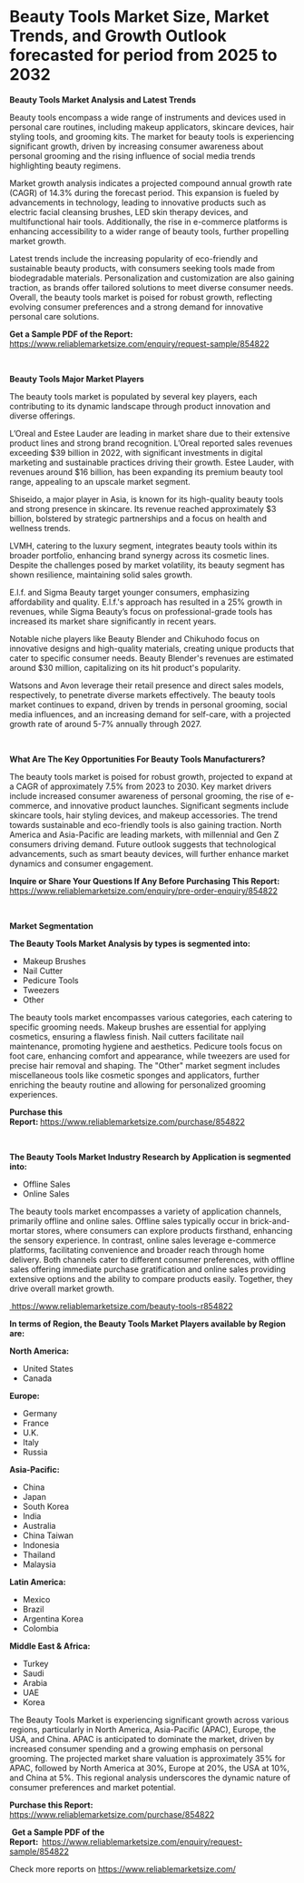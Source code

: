 <p><h1>Beauty Tools Market Size, Market Trends, and Growth Outlook forecasted for period from 2025 to 2032</h1></p><p><strong>Beauty Tools Market Analysis and Latest Trends</strong></p>
<p><p>Beauty tools encompass a wide range of instruments and devices used in personal care routines, including makeup applicators, skincare devices, hair styling tools, and grooming kits. The market for beauty tools is experiencing significant growth, driven by increasing consumer awareness about personal grooming and the rising influence of social media trends highlighting beauty regimens.</p><p>Market growth analysis indicates a projected compound annual growth rate (CAGR) of 14.3% during the forecast period. This expansion is fueled by advancements in technology, leading to innovative products such as electric facial cleansing brushes, LED skin therapy devices, and multifunctional hair tools. Additionally, the rise in e-commerce platforms is enhancing accessibility to a wider range of beauty tools, further propelling market growth.</p><p>Latest trends include the increasing popularity of eco-friendly and sustainable beauty products, with consumers seeking tools made from biodegradable materials. Personalization and customization are also gaining traction, as brands offer tailored solutions to meet diverse consumer needs. Overall, the beauty tools market is poised for robust growth, reflecting evolving consumer preferences and a strong demand for innovative personal care solutions.</p></p>
<p><strong>Get a Sample PDF of the Report:&nbsp;</strong> <a href="https://www.reliablemarketsize.com/enquiry/request-sample/854822?utm_campaign=2747&utm_medium=2&utm_source=Github&utm_content=ia&utm_term=04042025&utm_id=beauty-tools">https://www.reliablemarketsize.com/enquiry/request-sample/854822</a></p>
<p>&nbsp;</p>
<p><strong>Beauty Tools Major Market Players</strong></p>
<p><p>The beauty tools market is populated by several key players, each contributing to its dynamic landscape through product innovation and diverse offerings. </p><p>L’Oreal and Estee Lauder are leading in market share due to their extensive product lines and strong brand recognition. L’Oreal reported sales revenues exceeding $39 billion in 2022, with significant investments in digital marketing and sustainable practices driving their growth. Estee Lauder, with revenues around $16 billion, has been expanding its premium beauty tool range, appealing to an upscale market segment.</p><p>Shiseido, a major player in Asia, is known for its high-quality beauty tools and strong presence in skincare. Its revenue reached approximately $3 billion, bolstered by strategic partnerships and a focus on health and wellness trends. </p><p>LVMH, catering to the luxury segment, integrates beauty tools within its broader portfolio, enhancing brand synergy across its cosmetic lines. Despite the challenges posed by market volatility, its beauty segment has shown resilience, maintaining solid sales growth.</p><p>E.l.f. and Sigma Beauty target younger consumers, emphasizing affordability and quality. E.l.f.'s approach has resulted in a 25% growth in revenues, while Sigma Beauty’s focus on professional-grade tools has increased its market share significantly in recent years.</p><p>Notable niche players like Beauty Blender and Chikuhodo focus on innovative designs and high-quality materials, creating unique products that cater to specific consumer needs. Beauty Blender's revenues are estimated around $30 million, capitalizing on its hit product's popularity.</p><p>Watsons and Avon leverage their retail presence and direct sales models, respectively, to penetrate diverse markets effectively. The beauty tools market continues to expand, driven by trends in personal grooming, social media influences, and an increasing demand for self-care, with a projected growth rate of around 5-7% annually through 2027.</p></p>
<p>&nbsp;</p>
<p><strong>What Are The Key Opportunities For Beauty Tools Manufacturers?</strong></p>
<p><p>The beauty tools market is poised for robust growth, projected to expand at a CAGR of approximately 7.5% from 2023 to 2030. Key market drivers include increased consumer awareness of personal grooming, the rise of e-commerce, and innovative product launches. Significant segments include skincare tools, hair styling devices, and makeup accessories. The trend towards sustainable and eco-friendly tools is also gaining traction. North America and Asia-Pacific are leading markets, with millennial and Gen Z consumers driving demand. Future outlook suggests that technological advancements, such as smart beauty devices, will further enhance market dynamics and consumer engagement.</p></p>
<p><strong>Inquire or Share Your Questions If Any Before Purchasing This Report:</strong> <a href="https://www.reliablemarketsize.com/enquiry/pre-order-enquiry/854822?utm_campaign=2747&utm_medium=2&utm_source=Github&utm_content=ia&utm_term=04042025&utm_id=beauty-tools">https://www.reliablemarketsize.com/enquiry/pre-order-enquiry/854822</a></p>
<p>&nbsp;</p>
<p><strong>Market Segmentation</strong></p>
<p><strong>The Beauty Tools Market Analysis by types is segmented into:</strong></p>
<p><ul><li>Makeup Brushes</li><li>Nail Cutter</li><li>Pedicure Tools</li><li>Tweezers</li><li>Other</li></ul></p>
<p><p>The beauty tools market encompasses various categories, each catering to specific grooming needs. Makeup brushes are essential for applying cosmetics, ensuring a flawless finish. Nail cutters facilitate nail maintenance, promoting hygiene and aesthetics. Pedicure tools focus on foot care, enhancing comfort and appearance, while tweezers are used for precise hair removal and shaping. The "Other" market segment includes miscellaneous tools like cosmetic sponges and applicators, further enriching the beauty routine and allowing for personalized grooming experiences.</p></p>
<p><strong>Purchase this Report:&nbsp;</strong><a href="https://www.reliablemarketsize.com/purchase/854822?utm_campaign=2747&utm_medium=2&utm_source=Github&utm_content=ia&utm_term=04042025&utm_id=beauty-tools">https://www.reliablemarketsize.com/purchase/854822</a></p>
<p>&nbsp;</p>
<p><strong>The Beauty Tools Market Industry Research by Application is segmented into:</strong></p>
<p><ul><li>Offline Sales</li><li>Online Sales</li></ul></p>
<p><p>The beauty tools market encompasses a variety of application channels, primarily offline and online sales. Offline sales typically occur in brick-and-mortar stores, where consumers can explore products firsthand, enhancing the sensory experience. In contrast, online sales leverage e-commerce platforms, facilitating convenience and broader reach through home delivery. Both channels cater to different consumer preferences, with offline sales offering immediate purchase gratification and online sales providing extensive options and the ability to compare products easily. Together, they drive overall market growth.</p></p>
<p><a href="https://www.reliablemarketsize.com/beauty-tools-r854822?utm_campaign=2747&utm_medium=2&utm_source=Github&utm_content=ia&utm_term=04042025&utm_id=beauty-tools">&nbsp;https://www.reliablemarketsize.com/beauty-tools-r854822</a></p>
<p><strong>In terms of Region, the Beauty Tools Market Players available by Region are:</strong></p>
<p>
    <p> <strong> North America: </strong>
        <ul>
            <li>United States</li>
            <li>Canada</li>
        </ul>
        </p> 
    <p> <strong> Europe: </strong>
        <ul>
            <li>Germany</li>
            <li>France</li>
            <li>U.K.</li>
            <li>Italy</li>
            <li>Russia</li>
        </ul>
        </p> 
    <p> <strong> Asia-Pacific: </strong>
        <ul>
            <li>China</li>
            <li>Japan</li>
            <li>South Korea</li>
            <li>India</li>
            <li>Australia</li>
            <li>China Taiwan</li>
            <li>Indonesia</li>
            <li>Thailand</li>
            <li>Malaysia</li>
        </ul>
        </p> 
    <p> <strong> Latin America: </strong>
        <ul>
            <li>Mexico</li>
            <li>Brazil</li>
            <li>Argentina Korea</li>
            <li>Colombia</li>
        </ul>
        </p> 
    <p> <strong> Middle East & Africa: </strong>
        <ul>
            <li>Turkey</li>
            <li>Saudi</li>
            <li>Arabia</li>
            <li>UAE</li>
            <li>Korea</li>
        </ul>
    </p>
    </p>
<p><p>The Beauty Tools Market is experiencing significant growth across various regions, particularly in North America, Asia-Pacific (APAC), Europe, the USA, and China. APAC is anticipated to dominate the market, driven by increased consumer spending and a growing emphasis on personal grooming. The projected market share valuation is approximately 35% for APAC, followed by North America at 30%, Europe at 20%, the USA at 10%, and China at 5%. This regional analysis underscores the dynamic nature of consumer preferences and market potential.</p></p>
<p><strong>Purchase this Report: </strong><a href="https://www.reliablemarketsize.com/purchase/854822?utm_campaign=2747&utm_medium=2&utm_source=Github&utm_content=ia&utm_term=04042025&utm_id=beauty-tools">https://www.reliablemarketsize.com/purchase/854822</a></p>
<p>&nbsp;<strong>Get a Sample PDF of the Report:&nbsp;&nbsp;</strong><a href="https://www.reliablemarketsize.com/enquiry/request-sample/854822?utm_campaign=2747&utm_medium=2&utm_source=Github&utm_content=ia&utm_term=04042025&utm_id=beauty-tools">https://www.reliablemarketsize.com/enquiry/request-sample/854822</a></p>
<p><strong></strong></p>
<p>Check more reports on <a href="https://www.reliablemarketsize.com/?utm_campaign=2747&utm_medium=2&utm_source=Github&utm_content=ia&utm_term=04042025&utm_id=beauty-tools">https://www.reliablemarketsize.com/</a></p>
